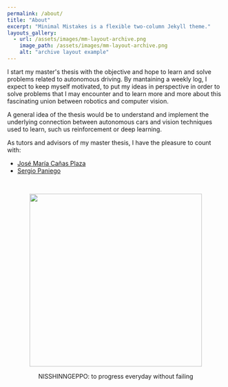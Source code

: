 ```yaml
---
permalink: /about/
title: "About"
excerpt: "Minimal Mistakes is a flexible two-column Jekyll theme."
layouts_gallery:
  - url: /assets/images/mm-layout-archive.png
    image_path: /assets/images/mm-layout-archive.png
    alt: "archive layout example"
---
```


I start my master's thesis with the objective and hope to learn and solve problems related to autonomous driving. By mantaining a weekly log, I expect to keep myself motivated, to put my ideas in perspective in order to solve problems that I may encounter and to learn more and more about this fascinating union between robotics and computer vision.

A general idea of the thesis would be to understand and implement the underlying connection between autonomous cars and vision techniques used to learn, such us reinforcement or deep learning.

As tutors and advisors of my master thesis, I have the pleasure to count with:
- [José María Cañas Plaza](https://gsyc.urjc.es/jmplaza/)
- [Sergio Paniego](https://roboticslaburjc.github.io/2019-phd-sergio-paniego/)

<br>
<p align="center">
<img src="/assets/images/nissingeppou.jpeg" width="400">
<figcaption style="text-align: center">NISSHINNGEPPO: to progress everyday without failing</figcaption>
</p>